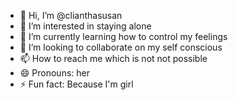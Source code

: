 - 👋 Hi, I’m @clianthasusan
- 👀 I’m interested in staying alone
- 🌱 I’m currently learning how to control my feelings
- 💞️ I’m looking to collaborate on my self conscious
- 📫 How to reach me which is not not possible
- 😄 Pronouns: her
- ⚡ Fun fact: Because I'm girl

<!---
clianthasusan/clianthasusan is a ✨ special ✨ repository because its `README.md` (this file) appears on your GitHub profile.
You can click the Preview link to take a look at your changes.
--->

